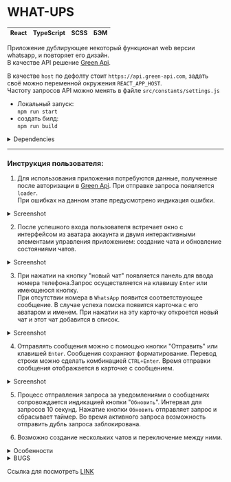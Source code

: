 # WHAT-UPS

| React | TypeScript | SCSS | БЭМ |
| ----- | ---------- | ---- | --- |

Приложение дублирующее некоторый функционал web версии whatsapp, и повторяет его дизайн.\
В качестве API решение [Green Api](https://green-api.com/).

В качестве `host` по дефолту стоит `https://api.green-api.com`, задать своё можно переменной окружения `REACT_APP_HOST`.\
Частоту запросов API можно менять в файле `src/constants/settings.js`

- Локальный запуск:  
  `npm run start`
- создать билд:  
  `npm run build`

<details>
  <summary>Dependencies</summary>

- typescript: ^4
- react: ^18
- node-sass: ^7
</details>

------------------------------------

### Инструкция пользователя:

1. Для использования приложения потребуются данные, полученные после авторизации в [Green Api]([https://green-api.com/]). При отправке запроса появляется `loader`.\
При ошибках на данном этапе предусмотрено индикация ошибки.
<details>
  <summary>Screenshot</summary>
<p align="center">
<img  height='150px' 
align-item='center' src='./assets/intro-landing.jpg'>
</p>
</details>

2. После успешного входа пользователя встречает окно с интерфейсом из аватара аккаунта и двумя интерактивными элементами управления приложением: создание чата и обновление состояниями чатов.
<details>
  <summary>Screenshot</summary>
<p align="center">
<img  height='250px' 
align-item='center' src='./assets/intro.jpg'>
</p>
</details>

3. При нажатии на кнопку "новый чат" появляется панель для ввода номера телефона.Запрос осуществляется на клавишу `Enter` или имеющеюся кнопку.\
При отсутствии номера в `WhatsApp` появится соответствующее сообщение. В случае успеха поиска появится карточка с его аватаром и именем.
При нажатии на эту карточку откроется новый чат и этот чат добавится в список.
<details>
  <summary>Screenshot</summary>
<p align="center">
<img  height='150px' 
align-item='center' src='./assets/new-chat.jpg'>
</p>
</details>

4. Отправлять сообщения можно с помощью кнопки "Отправить" или клавишей `Enter`. Сообщения сохраняют форматирование. Перевод строки можно сделать комбинацией `CTRL+Enter`. Время отправки сообщения отображается в карточке с сообщением.
<details>
  <summary>Screenshot</summary>
<p align="center">
<img  height='250px'
align-item='center' src='./assets/chat.jpg'>
</p>
</details>

5. Процесс отправления запроса за уведомлениями о сообщениях сопровождается индикацией кнопки "`Обновить`". Интервал для запросов 10 секунд. Нажатие кнопки `Обновить` отправляет запрос и сбрасывает таймер. Во время активного запроса возможность отправить дубль запроса заблокирована.

6. Возможно создание нескольких чатов и переключение между ними.

<details>
  <summary>Особенности</summary>

- состояние аутентификации не сохраняется;
- верстка адекватно себя ведет при ширине разрешения выше `700px`;
- запросы на отправление и получение сообщений происходят через HTTP с помощью библиотеки [`axios`](https://github.com/axios/axios);
- основа приложения Create-react-app;
- компилятор TypeScript настроен на ES6;
- в вёрстке руководствовался БЭМом.

</details>

<!-- ## BUGS -->
<details>
  <summary>BUGS</summary>

- сообщения в чате участвуют в гонке, первее тот, кто первый попал в массив сообщений;
- не работает scroll в поле ввода сообщения;
</details>

Ссылка для посмотреть
[LINK](https://whatups.klazar.online)
